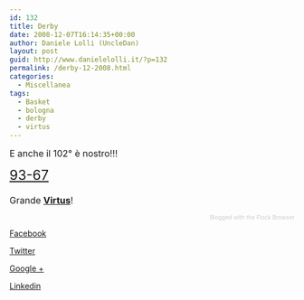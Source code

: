 ```yaml
---
id: 132
title: Derby
date: 2008-12-07T16:14:35+00:00
author: Daniele Lolli (UncleDan)
layout: post
guid: http://www.danielelolli.it/?p=132
permalink: /derby-12-2008.html
categories:
  - Miscellanea
tags:
  - Basket
  - bologna
  - derby
  - virtus
---
```

<font size="3">E anche il 102° è nostro!!!<br /> </font>
  
<font size="5"><a href="http://195.56.77.210/game/63708.html">93-67</a><br /> </font><font size="3"><br /> Grande <a href="http://www.virtus.it"><span style="font-weight: bold;">Virtus</span></a>!<br /> </font> 

<div class="flockcredit" style="text-align: right; color: #CCC; font-size: x-small;">
  Blogged with the Flock Browser
</div>

<div class="container_share">
  <a href="http://www.facebook.com/sharer.php?u=http://www.danielelolli.it/derby-12-2008.html&t=Derby" target="_blank" class="button_purab_share facebook"><span><i class="icon-facebook"></i></span>
  
  <p>
    Facebook
  </p></a> 
  
  <a href="http://twitter.com/share?url=http://www.danielelolli.it/derby-12-2008.html&text=Derby" target="_blank" class="button_purab_share twitter"><span><i class="icon-twitter"></i></span>
  
  <p>
    Twitter
  </p></a> 
  
  <a href="https://plus.google.com/share?url=http://www.danielelolli.it/derby-12-2008.html" target="_blank" class="button_purab_share google-plus"><span><i class="icon-google-plus"></i></span>
  
  <p>
    Google +
  </p></a> 
  
  <a href="http://www.linkedin.com/shareArticle?mini=true&url=http://www.danielelolli.it/derby-12-2008.html&title=Derby" target="_blank" class="button_purab_share linkedin"><span><i class="icon-linkedin"></i></span>
  
  <p>
    Linkedin
  </p></a>
</div>